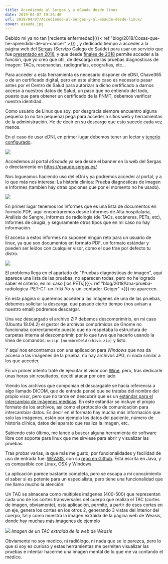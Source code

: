 ```yaml
---
title: Accediendo al Sergas y a eSaude desde linux
date: 2019-04-07 19:26:46
url: 2019/04/07/Accediendo-al-Sergas-y-al-eSaude-desde-linux/
cover: esaude.jpg
---
```


Debido mi ya no tan
[reciente enfermedad]({{< ref "blog/2018/Cosas-que-he-aprendido-de-un-cancer" >}})
, y dedicado tiempo a acceder a la página web del [Sergas](https://www.sergas.es/) (Servizo Galego de Saúde) para usar un servicio que fue [presentado en 2016](https://www.farodevigo.es/gran-vigo/2016/05/11/sergas-lanza-app-consultar-tratamientos/1458511.html), y que desde [finales de 2018](https://www.lavozdegalicia.es/noticia/galicia/2018/12/17/puede-consultar-pruebas-medicas-internet/0003_201812G17P49913.htm) permite acceder a la función, que yo creo que útil, de descarga de las pruebas diagnosticas de imagen: TACs, resonancias, radiografías, ecografías, etc...

Para acceder a esta herramienta es necesario disponer de eDNI, Chave365 o de un certificado digital, pero en este último caso es necesario pasar antes por el Centro de Salud para autorizar a dicho certificado a darnos acceso a nuestros datos de Salud, un paso que no entiendo del todo, puesto que para obtener un certificado de la FNMT, debemos verificar nuestra identidad.

Como usuario de Linux que soy, por desgracia siempre encuentro alguna pequeña (o no tan pequeña) pega para acceder a sitios web y herramientas de la administración. He de decir en su descargo que esto sucede cada vez menos.

En el caso de usar eDNI, en primer lugar debemos tener un lector y [tenerlo configurado](https://www.vidaxp.com/tecnologia/como-configurar-dnie-ubuntu-chrome-firefox/).

![](esaude-login.png)

Accedemos al portal _eSsaude_ ya sea desde el banner en la web del Sergas o directamente en
https://esaude.sergas.es/

Nos logueamos haciendo uso del eDni y ya podremos acceder al portal, y a lo que más nos interesa: La historia clínica: Prueba diagnosticas de imagen e Informes (tambíen hay otras opciones que por el momento no he usado).

![](esaude-historiaclinica.png)

En primer lugar tenemos los Informes que es una lista de documentos en formato PDF, aquí encontraremos desde Informes de Alta hospitalaria, Análisis de Sangre, Informes de radiología (de TACs, escáneres, PETs, etc), Informes de cirugía, y seguramente otros tipos que en mi caso no hay información.

El acceso a estos informes no suponen ningún reto para un usuario de linux, ya que son documentos en formato PDF, un formato estándar y pueden ser leídos con cualquier visor, como el que trae por defecto tu distro.

![](esaude-probasimaxe.png)

El problema llega en el apartado de "Pruebas diagnósticas de imagen", aquí aparece una lista de las pruebas, no aparecen todas, pero no he logrado saber el criterio, en mi caso
[los PETs]({{< ref "blog/2018/Una-prueba-radiologica-PET-CT-un-friki-Yo-y-un-contador-Geiger" >}})
no aparecen.

En esta página si queremos acceder a las imágenes de una de las pruebas, debemos solicitar la descarga, que pasado cierto tiempo (nos avisan a nuestro email) podremos descargar.

Una vez descargado el archivo ZIP debemos descomprimirlo, en mi caso (Ubuntu 18.04.2) el gestor de archivos comprimidos de Gnome no funcionaba correctamente puesto que no respetaba la estructura de carpetas interna al descomprimir, por lo que tuve que hacerlo usando la línea de comandos: `unzip [normbreDelArchivo.zip]` y listo.

Y aquí nos encontramos con una aplicación para _Windows_ que nos da acceso a las imágenes de la prueba, no hay archivos JPG, ni nada similar a los que acceder.

En un primer intento traté de ejecutar el visor con [Wine](https://www.winehq.org/), pero, tras dedicarle unas horas sin resultados, decidí atacar por otro lado.

Viendo los archivos que componían el descargable se hacía referencia a algo llamado DICOM, que de entrada pensé que se trataba del nombre del propio visor, pero que no tarde en descubrir que es un [estándar para el intercambio de imágenes médicas](https://es.wikipedia.org/wiki/DICOM). En este estándar se incluye el propio formato de los archivos, así como el protocolo de comunicación para intercambiar datos. Es decir en el formato hay mucha más información que solo las imágenes, están por ejemplo los datos del paciente, número de historia clínica, datos del aparato que realiza la imagen, etc.

Sabiendo esto último, me lancé a buscar alguna herramienta de software libre con soporte para linux que me sirviese para abrir y visualizar las pruebas.

Tras probar varias, la que más me gusto, por funcionalidades y facilidad de uso de entrada fue:
[WEASIS](https://nroduit.github.io/en/), con su [repo en Github](https://github.com/nroduit/Weasis). Está escrita en Java, y es compatible con Linux, OSX y Windows.

La aplicación parece bastante completa, pero se escapa a mi conocimiento el saber si es potente para un especialista, pero tiene una funcionalidad que me llamo mucho la atención:

Un TAC se almacena como multiples imágenes (400-500) que representan cada uno de los cortes transversales del cuerpo que realiza el TAC (cortes de imagen, obviamente), esta aplicación, permite, a partir de esos cortes en un eje, genera los cortes en los otros 2, generando 3 vistas del interior del cuerpo, tal y como muestra la imagen extraída de la página web de Weasis, donde hay [muchas más imágenes de ejemplo](https://nroduit.github.io/en/)

![](esaude-weasis.jpg)
_Imagen de un TAC extraida de la web de Weasis_

Obviamente no soy medico, ni radiólogo, ni nada que se le parezca, pero lo que si soy es curioso y estas herramientas me permiten visualizar las pruebas e intentar hacerme una imagen mental de lo que me va contando el médico.
